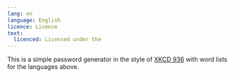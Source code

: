 ```yaml
---
lang: en
language: English
licence: Licence
text:
  licenced: Licensed under the
---
```

This is a simple password generator in the style of [XKCD 936][1] with word lists for the languages above.

[1]: https://xkcd.com/936/
